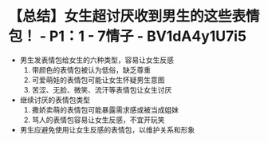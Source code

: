 # 【总结】女生超讨厌收到男生的这些表情包！ - P1：1 - 7情子 - BV1dA4y1U7i5

-   男生发表情包给女生的六种类型，容易让女生反感
    1.  带颜色的表情包被认为低俗，缺乏尊重
    2.  可爱萌娃的表情包可能让女生怀疑男生意图
    3.  苦涩、无脸、微笑、流汗等表情包让女生讨厌
-   继续讨厌的表情包类型
    1.  撒娇卖萌的表情包可能暴露需求感或被当成姐妹
    2.  骂人的表情包容易让女生反感，不宜开玩笑
-   男生应避免使用让女生反感的表情包，以维护关系和形象
